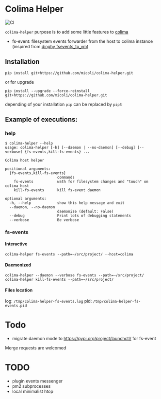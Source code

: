 # Colima Helper

![CI](https://github.com/micoli/colima-helper/actions/workflows/ci.yml/badge.svg)

`colima-helper` purpose is to add some little features to [colima](https://github.com/abiosoft/colima)
- fs-event: filesystem events forwarder from the host to colima instance (inspired from [dinghy fsevents_to_vm](https://github.com/codekitchen/fsevents_to_vm))


## Installation
```
pip install git+https://github.com/micoli/colima-helper.git
```
or for upgrade
```
pip install --upgrade --force-reinstall git+https://github.com/micoli/colima-helper.git
```

depending of your installation `pip` can be replaced by `pip3`

## Example of executions:

### help
```
$ colima-helper --help
usage: colima-helper [-h] [--daemon | --no-daemon] [--debug] [--verbose] {fs-events,kill-fs-events} ...

Colima host helper

positional arguments:
  {fs-events,kill-fs-events}
                        commands
    fs-events           wath for filesystem changes and "touch" on colima host
    kill-fs-events      kill fs-event daemon

optional arguments:
  -h, --help            show this help message and exit
  --daemon, --no-daemon
                        daemonize (default: False)
  --debug               Print lots of debugging statements
  --verbose             Be verbose
```

### fs-events

#### Interactive
```
colima-helper fs-events --path=~/src/project/ --host=colima
```

#### Daemonized
```
colima-helper --daemon --verbose fs-events --path=~/src/project/
colima-helper kill-fs-events --path=~/src/project/
```

#### Files location

log: `/tmp/colima-helper-fs-events.log`
pid: `/tmp/colima-helper-fs-events.pid`

# Todo
- migrate daemon mode to https://pypi.org/project/launchctl/ for fs-event

Merge requests are welcomed



# TODO
- plugin events messenger
- pm2 subprocesses
- local minimalist htop
